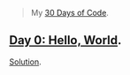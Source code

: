 > My [30 Days of Code](https://www.hackerrank.com/domains/tutorials/30-days-of-code).

## [Day 0: Hello, World](https://www.hackerrank.com/challenges/30-hello-world/problem).

[Solution](30-hello-world/main.go).
